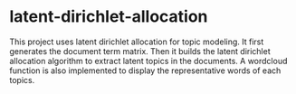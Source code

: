 # latent-dirichlet-allocation
This project uses latent dirichlet allocation for topic modeling. It first generates the document term matrix. Then it builds the latent dirichlet allocation algorithm to extract latent topics in the documents. A wordcloud function is also implemented to display the representative words of each topics.
